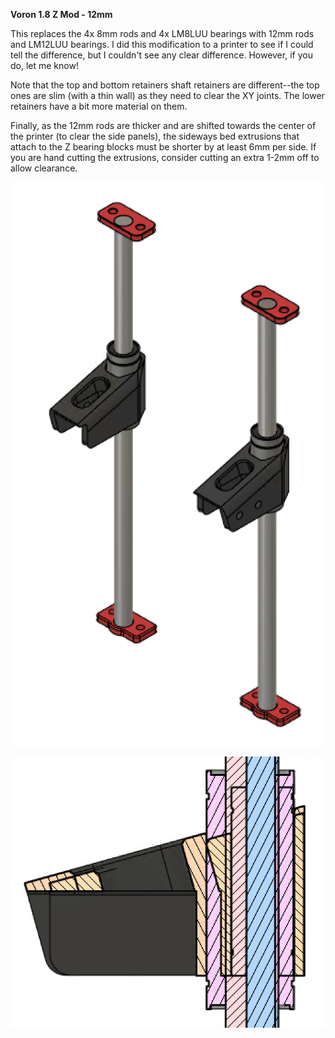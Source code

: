 <B>Voron 1.8 Z Mod - 12mm</B>

This replaces the 4x 8mm rods and 4x LM8LUU bearings with 12mm rods and LM12LUU bearings. I did this modification to a printer to see if I could tell the difference, but I couldn't see any clear difference. However, if you do, let me know!

Note that the top and bottom retainers shaft retainers are different--the top ones are slim (with a thin wall) as they need to clear the XY joints. The lower retainers have a bit more material on them.

Finally, as the 12mm rods are thicker and are shifted towards the center of the printer (to clear the side panels), the sideways bed extrusions that attach to the Z bearing blocks must be shorter by at least 6mm per side. If you are hand cutting the extrusions, consider cutting an extra 1-2mm off to allow clearance.

![Overview](Images/12mm_Z_Mod.png)

![Cross_Section](Images/Cross_Section.png)
